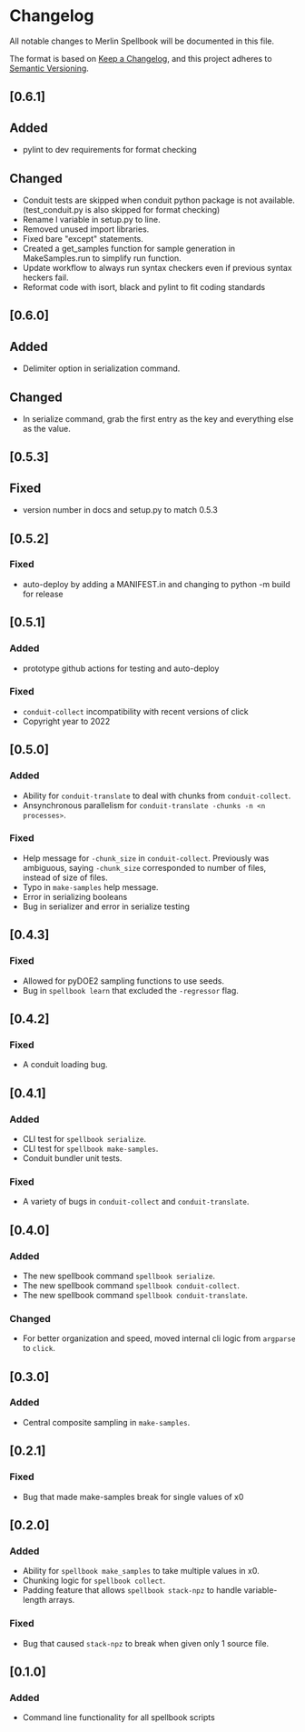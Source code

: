 # Changelog
All notable changes to Merlin Spellbook will be documented in this file.

The format is based on [Keep a Changelog](https://keepachangelog.com/en/1.0.0/),
and this project adheres to [Semantic Versioning](https://semver.org/spec/v2.0.0.html).

## [0.6.1]

## Added
- pylint to dev requirements for format checking

## Changed
- Conduit tests are skipped when conduit python package is not available. (test_conduit.py is also skipped for format checking)
- Rename l variable in setup.py to line.
- Removed unused import libraries.
- Fixed bare "except" statements.
- Created a get_samples function for sample generation in MakeSamples.run to simplify run function.
- Update workflow to always run syntax checkers even if previous syntax heckers fail.
- Reformat code with isort, black and pylint to fit coding standards

## [0.6.0]

## Added
- Delimiter option in serialization command.

## Changed
- In serialize command, grab the first entry as the key and everything else as the value.

## [0.5.3]

## Fixed
- version number in docs and setup.py to match 0.5.3

## [0.5.2]

### Fixed
- auto-deploy by adding a MANIFEST.in and changing to python -m build for release

## [0.5.1]

### Added
- prototype github actions for testing and auto-deploy

### Fixed
- `conduit-collect` incompatibility with recent versions of click
- Copyright year to 2022

## [0.5.0]

### Added
- Ability for `conduit-translate` to deal with chunks from `conduit-collect`.
- Ansynchronous parallelism for `conduit-translate -chunks -n <n processes>`.

### Fixed
- Help message for `-chunk_size` in `conduit-collect`. Previously was ambiguous,
  saying `-chunk_size` corresponded to number of files, instead of size of files.
- Typo in `make-samples` help message.
- Error in serializing booleans
- Bug in serializer and error in serialize testing

## [0.4.3]

### Fixed
- Allowed for pyDOE2 sampling functions to use seeds.
- Bug in `spellbook learn` that excluded the `-regressor` flag.

## [0.4.2]

### Fixed
- A conduit loading bug.

## [0.4.1]

### Added
- CLI test for `spellbook serialize`.
- CLI test for `spellbook make-samples`.
- Conduit bundler unit tests.

### Fixed
- A variety of bugs in `conduit-collect` and `conduit-translate`.

## [0.4.0]

### Added
- The new spellbook command `spellbook serialize`.
- The new spellbook command `spellbook conduit-collect`.
- The new spellbook command `spellbook conduit-translate`.

### Changed
- For better organization and speed, moved internal cli logic from `argparse` to `click`.

## [0.3.0]

### Added
- Central composite sampling in `make-samples`.

## [0.2.1]

### Fixed
- Bug that made make-samples break for single values of x0

## [0.2.0]

### Added
- Ability for `spellbook make_samples` to take multiple values in x0.
- Chunking logic for `spellbook collect`.
- Padding feature that allows `spellbook stack-npz` to handle variable-length arrays.

### Fixed
- Bug that caused `stack-npz` to break when given only 1 source file.

## [0.1.0]

### Added
- Command line functionality for all spellbook scripts

